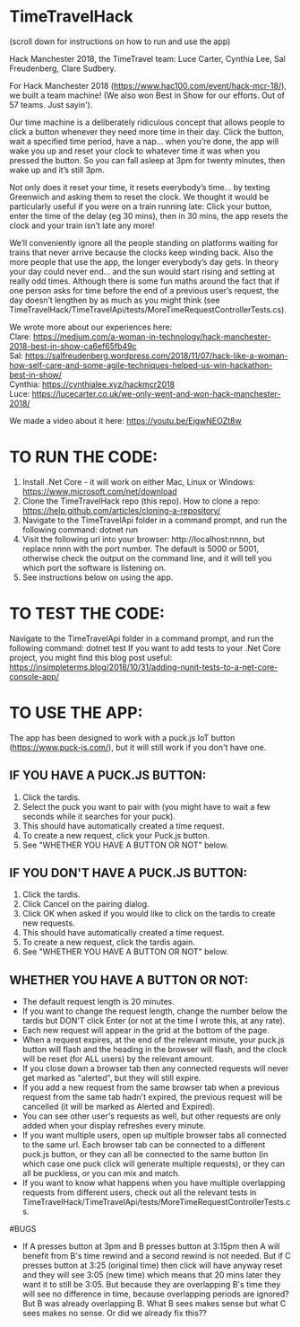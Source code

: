 # TimeTravelHack

(scroll down for instructions on how to run and use the app)

Hack Manchester 2018, the TimeTravel team: Luce Carter, Cynthia Lee, Sal Freudenberg, Clare Sudbery.

For Hack Manchester 2018 (https://www.hac100.com/event/hack-mcr-18/), we built a team machine!
(We also won Best in Show for our efforts. Out of 57 teams. Just sayin').

Our time machine is a deliberately ridiculous concept that allows people to click a button whenever they need more time in their day. Click the button, wait a specified time period, have a nap… when you’re done, the app will wake you up and reset your clock to whatever time it was when you pressed the button. So you can fall asleep at 3pm for twenty minutes, then wake up and it’s still 3pm.

Not only does it reset your time, it resets everybody’s time… by texting Greenwich and asking them to reset the clock. We thought it would be particularly useful if you were on a train running late: Click your button, enter the time of the delay (eg 30 mins), then in 30 mins, the app resets the clock and your train isn’t late any more!

We’ll conveniently ignore all the people standing on platforms waiting for trains that never arrive because the clocks keep winding back. Also the more people that use the app, the longer everybody’s day gets. In theory your day could never end… and the sun would start rising and setting at really odd times. Although there is some fun maths around the fact that if one person asks for time before the end of a previous user’s request, the day doesn’t lengthen by as much as you might think (see TimeTravelHack/TimeTravelApi/tests/MoreTimeRequestControllerTests.cs).

We wrote more about our experiences here:  
Clare: https://medium.com/a-woman-in-technology/hack-manchester-2018-best-in-show-ca6ef65fb49c  
Sal: https://salfreudenberg.wordpress.com/2018/11/07/hack-like-a-woman-how-self-care-and-some-agile-techniques-helped-us-win-hackathon-best-in-show/  
Cynthia: https://cynthialee.xyz/hackmcr2018  
Luce: https://lucecarter.co.uk/we-only-went-and-won-hack-manchester-2018/

We made a video about it here: https://youtu.be/EjgwNEOZt8w

# TO RUN THE CODE:
1) Install .Net Core - it will work on either Mac, Linux or Windows: https://www.microsoft.com/net/download
2) Clone the TimeTravelHack repo (this repo). How to clone a repo: https://help.github.com/articles/cloning-a-repository/
3) Navigate to the TimeTravelApi folder in a command prompt, and run the following command: dotnet run
4) Visit the following url into your browser: http://localhost:nnnn, but replace nnnn with the port number. The default is 5000 or 5001, otherwise check the output on the command line, and it will tell you which port the software is listening on.
5) See instructions below on using the app.

# TO TEST THE CODE:
Navigate to the TimeTravelApi folder in a command prompt, and run the following command: dotnet test
If you want to add tests to your .Net Core project, you might find this blog post useful: https://insimpleterms.blog/2018/10/31/adding-nunit-tests-to-a-net-core-console-app/

# TO USE THE APP:
The app has been designed to work with a puck.js IoT button (https://www.puck-js.com/), but it will still work if you don't have one.
## IF YOU HAVE A PUCK.JS BUTTON:
1) Click the tardis.
2) Select the puck you want to pair with (you might have to wait a few seconds while it searches for your puck).
3) This should have automatically created a time request. 
4) To create a new request, click your Puck.js button.
5) See "WHETHER YOU HAVE A BUTTON OR NOT" below.
## IF YOU DON'T HAVE A PUCK.JS BUTTON:
1) Click the tardis.
2) Click Cancel on the pairing dialog.
3) Click OK when asked if you would like to click on the tardis to create new requests.
4) This should have automatically created a time request. 
5) To create a new request, click the tardis again.
6) See "WHETHER YOU HAVE A BUTTON OR NOT" below.
## WHETHER YOU HAVE A BUTTON OR NOT:
- The default request length is 20 minutes.
- If you want to change the request length, change the number below the tardis but DON'T click Enter (or not at the time I wrote this, at any rate).
- Each new request will appear in the grid at the bottom of the page.
- When a request expires, at the end of the relevant minute, your puck.js button will flash and the heading in the browser will flash, and the clock will be reset (for ALL users) by the relevant amount.
- If you close down a browser tab then any connected requests will never get marked as "alerted", but they will still expire.
- If you add a new request from the same browser tab when a previous request from the same tab hadn't expired, the previous request will be cancelled (it will be marked as Alerted and Expired).
- You can see other user's requests as well, but other requests are only added when your display refreshes every minute.
- If you want multiple users, open up multiple browser tabs all connected to the same url. Each browser tab can be connected to a different puck.js button, or they can all be connected to the same button (in which case one puck click will generate multiple requests), or they can all be puckless, or you can mix and match.
- If you want to know what happens when you have multiple overlapping requests from different users, check out all the relevant tests in TimeTravelHack/TimeTravelApi/tests/MoreTimeRequestControllerTests.cs.

#BUGS
-  If A presses button at 3pm and B presses button at 3:15pm then A will benefit from B's time rewind and a second rewind is not needed. But if C presses button at 3:25 (original time) then click will have anyway reset and they will see 3:05 (new time) which means that 20 mins later they want it to still be 3:05. But because they are overlapping B's time they will see no difference in time, because overlapping periods are ignored? But B was already overlapping B. What B sees makes sense but what C sees makes no sense. Or did we already fix this??

